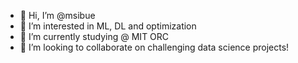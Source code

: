 - 👋 Hi, I’m @msibue
- 👀 I’m interested in ML, DL and optimization
- 🌱 I’m currently studying @ MIT ORC 
- 💞️ I’m looking to collaborate on challenging data science projects!

<!---
msibue/msibue is a ✨ special ✨ repository because its `README.md` (this file) appears on your GitHub profile.
You can click the Preview link to take a look at your changes.
--->
